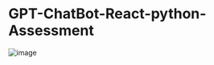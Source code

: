 # GPT-ChatBot-React-python-Assessment
 
![image](https://github.com/AnuragRoque/GPT-ChatBot-React-python-Assessment/assets/41073466/e4cff726-77d2-4a71-b5e4-5daaa4ec7409)
